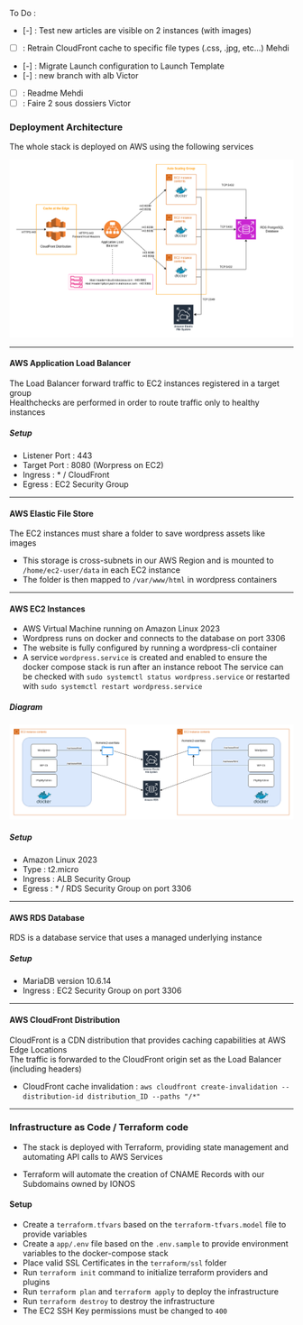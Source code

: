 To Do :

- [-] : Test new articles are visible on 2 instances (with images)
- [ ] : Retrain CloudFront cache to specific file types (.css, .jpg, etc...) Mehdi
- [-] : Migrate Launch configuration to Launch Template
- [-] : new branch with alb Victor
- [ ] : Readme Mehdi
- [ ] : Faire 2 sous dossiers Victor

### Deployment Architecture

The whole stack is deployed on AWS using the following services  

![Architecture](resources/cloud1-main.drawio.png)


---
#### AWS Application Load Balancer

The Load Balancer forward traffic to EC2 instances registered in a target group  
Healthchecks are performed in order to route traffic only to healthy instances  

##### Setup

- Listener Port : 443
- Target Port : 8080 (Worpress on EC2)
- Ingress : * / CloudFront
- Egress : EC2 Security Group

---
#### AWS Elastic File Store

The EC2 instances must share a folder to save wordpress assets like images  
- This storage is cross-subnets in our AWS Region and is mounted to `/home/ec2-user/data` in each EC2 instance  
- The folder is then mapped to `/var/www/html` in wordpress containers  

---
#### AWS EC2 Instances

- AWS Virtual Machine running on Amazon Linux 2023  
- Wordpress runs on docker and connects to the database on port 3306
- The website is fully configured by running a wordpress-cli container 
- A service `wordpress.service` is created and enabled to ensure the docker compose stack is run after an instance reboot 
The service can be checked with `sudo systemctl status wordpress.service` or restarted with `sudo systemctl restart wordpress.service`  


##### Diagram

![EC2 Instances](resources/cloud1-ec2.drawio.png)

##### Setup

- Amazon Linux 2023
- Type : t2.micro
- Ingress : ALB Security Group
- Egress : * / RDS Security Group on port 3306


---
#### AWS RDS Database

RDS is a database service that uses a managed underlying instance  

##### Setup

- MariaDB version 10.6.14
- Ingress : EC2 Security Group on port 3306


---
#### AWS CloudFront Distribution

CloudFront is a CDN distribution that provides caching capabilities at AWS Edge Locations  
The traffic is forwarded to the CloudFront origin set as the Load Balancer (including headers)  

- CloudFront cache invalidation : `aws cloudfront create-invalidation --distribution-id distribution_ID --paths "/*"`


---
### Infrastructure as Code / Terraform code

- The stack is deployed with Terraform, providing state management and automating API calls to AWS Services  

- Terraform will automate the creation of CNAME Records with our Subdomains owned by IONOS  

#### Setup

- Create a `terraform.tfvars` based on the `terraform-tfvars.model` file to provide variables
- Create a `app/.env` file based on the `.env.sample` to provide environment variables to the docker-compose stack 
- Place valid SSL Certificates in the `terraform/ssl` folder
- Run `terraform init` command to initialize terraform providers and plugins
- Run `terraform plan` and `terraform apply` to deploy the infrastructure
- Run `terraform destroy` to destroy the infrastructure
- The EC2 SSH Key permissions must be changed to `400` 



